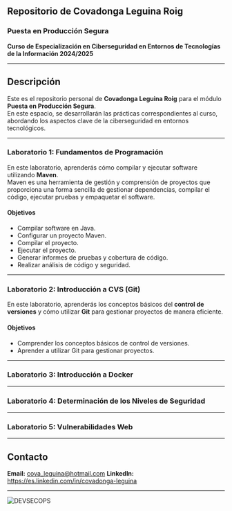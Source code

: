 ## Repositorio de Covadonga Leguina Roig

### Puesta en Producción Segura  
**Curso de Especialización en Ciberseguridad en Entornos de Tecnologías de la Información  2024/2025**

---

## Descripción

Este es el repositorio personal de **Covadonga Leguina Roig** para el módulo **Puesta en Producción Segura**.  
En este espacio, se desarrollarán las prácticas correspondientes al curso, abordando los aspectos clave de la ciberseguridad en entornos tecnológicos.

---

### **Laboratorio 1: Fundamentos de Programación**

En este laboratorio, aprenderás cómo compilar y ejecutar software utilizando **Maven**.  
Maven es una herramienta de gestión y comprensión de proyectos que proporciona una forma sencilla de gestionar dependencias, compilar el código, ejecutar pruebas y empaquetar el software.

#### **Objetivos**
- Compilar software en Java.
- Configurar un proyecto Maven.
- Compilar el proyecto.
- Ejecutar el proyecto.
- Generar informes de pruebas y cobertura de código.
- Realizar análisis de código y seguridad.

---

### **Laboratorio 2: Introducción a CVS (Git)**

En este laboratorio, aprenderás los conceptos básicos del **control de versiones** y cómo utilizar **Git** para gestionar proyectos de manera eficiente.

#### **Objetivos**
- Comprender los conceptos básicos de control de versiones.
- Aprender a utilizar Git para gestionar proyectos.


---
### **Laboratorio 3: Introducción a Docker**

---
### **Laboratorio 4: Determinación de los Niveles de Seguridad**

---
### **Laboratorio 5: Vulnerabilidades Web**

---
## Contacto

**Email:** cova_leguina@hotmail.com
**LinkedIn:** https://es.linkedin.com/in/covadonga-leguina

---


![DEVSECOPS](https://cdn.prod.website-files.com/63f902d79a33f7ff016cde0b/63f902d89a33f792806ce715_6390a0fef43ebc2532e4a341_shutterstock_2200985385.jpeg)
